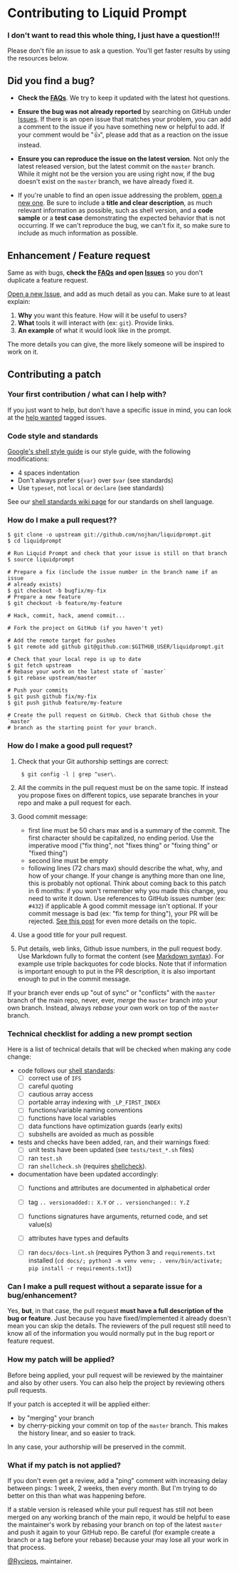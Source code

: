 # Contributing to Liquid Prompt

### I don't want to read this whole thing, I just have a question!!!

Please don't file an issue to ask a question. You'll get faster results by
using the resources below.

## Did you find a bug?

* **Check the [FAQs](https://github.com/nojhan/liquidprompt/wiki/FAQ)**. We
  try to keep it updated with the latest hot questions.

* **Ensure the bug was not already reported** by searching on GitHub under
  [Issues](https://github.com/nojhan/liquidprompt/issues). If there is an open
  issue that matches your problem, you can add a comment to the issue if you
  have something new or helpful to add. If your comment would be ":+1:",
  please add that as a reaction on the issue instead.

* **Ensure you can reproduce the issue on the latest version**. Not only the
  latest released version, but the latest commit on the `master` branch. While
  it might not be the version you are using right now, if the bug doesn't exist
  on the `master` branch, we have already fixed it.

* If you're unable to find an open issue addressing the problem, [open a new
  one](https://github.com/nojhan/liquidprompt/issues/new/choose). Be sure to
  include a **title and clear description**, as much relevant information as
  possible, such as shell version, and a **code sample** or a **test case**
  demonstrating the expected behavior that is not occurring. If we can't
  reproduce the bug, we can't fix it, so make sure to include as much
  information as possible.

## Enhancement / Feature request

Same as with bugs, **check the [FAQs](https://github.com/nojhan/liquidprompt/wiki/FAQ)
and open [Issues](https://github.com/nojhan/liquidprompt/issues)** so you don't
duplicate a feature request.

[Open a new Issue](https://github.com/nojhan/liquidprompt/issues/new/choose),
and add as much detail as you can. Make sure to at least explain:

1. **Why** you want this feature. How will it be useful to users?
2. **What** tools it will interact with (ex: `git`). Provide links.
3. **An example** of what it would look like in the prompt.

The more details you can give, the more likely someone will be inspired to work
on it.

## Contributing a patch

### Your first contribution / what can I help with?
If you just want to help, but don't have a specific issue in mind, you can
look at the [help wanted](https://github.com/nojhan/liquidprompt/labels/help%20wanted)
tagged issues.

### Code style and standards
[Google's shell style guide](https://google.github.io/styleguide/shellguide.html)
is our style guide, with the following modifications:

* 4 spaces indentation
* Don't always prefer `${var}` over `$var` (see standards)
* Use `typeset`, not `local` or `declare` (see standards)

See our [shell standards wiki page](https://github.com/nojhan/liquidprompt/wiki/Shell-standards)
for our standards on shell language.

### How do I make a pull request??

    $ git clone -o upstream git://github.com/nojhan/liquidprompt.git
    $ cd liquidprompt

    # Run Liquid Prompt and check that your issue is still on that branch
    $ source liquidprompt

    # Prepare a fix (include the issue number in the branch name if an issue
    # already exists)
    $ git checkout -b bugfix/my-fix
    # Prepare a new feature
    $ git checkout -b feature/my-feature

    # Hack, commit, hack, amend commit...

    # Fork the project on GitHub (if you haven't yet)

    # Add the remote target for pushes
    $ git remote add github git@github.com:$GITHUB_USER/liquidprompt.git

    # Check that your local repo is up to date
    $ git fetch upstream
    # Rebase your work on the latest state of `master`
    $ git rebase upstream/master

    # Push your commits
    $ git push github fix/my-fix
    $ git push github feature/my-feature

    # Create the pull request on GitHub. Check that Github chose the `master`
    # branch as the starting point for your branch.

### How do I make a good pull request?

1. Check that your Git authorship settings are correct:

        $ git config -l | grep ^user\.

2. All the commits in the pull request must be on the same topic. If instead
   you propose fixes on different topics, use separate branches in your repo
   and make a pull request for each.

3. Good commit message:
     - first line must be 50 chars max and is a summary of the commit. The
       first character should be capitalized, no ending period. Use the
       imperative mood ("fix thing", not "fixes thing" or "fixing thing" or
       "fixed thing")
     - second line must be empty
     - following lines (72 chars max) should describe the what, why, and how
       of your change. If your change is anything more than one line, this is
       probably not optional. Think about coming back to this patch in 6
       months: if you won't remember why you made this change, you need to
       write it down.
       Use references to GitHub issues number (ex: `#432`) if applicable
    A good commit message isn't optional. If your commit message is bad (ex:
    "fix temp for thing"), your PR will be rejected.
   [See this post](https://chris.beams.io/posts/git-commit/) for even more
   details on the topic.

4. Use a good title for your pull request.

5. Put details, web links, Github issue numbers, in the pull request body. Use
   Markdown fully to format the content (see
   [Markdown syntax](https://guides.github.com/features/mastering-markdown/)).
   For example use triple backquotes for code blocks.
   Note that if information is important enough to put in the PR description,
   it is also important enough to put in the commit message.

If your branch ever ends up "out of sync" or "conflicts" with the `master`
branch of the main repo, never, ever, *merge* the `master` branch into your own
branch. Instead, always *rebase* your own work on top of the `master` branch.


### Technical checklist for adding a new prompt section

Here is a list of technical details that will be checked when making any
code change:

- code follows our [shell standards](https://github.com/nojhan/liquidprompt/wiki/Shell-standards):
    - [ ] correct use of `IFS`
    - [ ] careful quoting
    - [ ] cautious array access
    - [ ] portable array indexing with `_LP_FIRST_INDEX`
    - [ ] functions/variable naming conventions
    - [ ] functions have local variables
    - [ ] data functions have optimization guards (early exits)
    - [ ] subshells are avoided as much as possible
- tests and checks have been added, ran, and their warnings fixed:
    - [ ] unit tests have been updated (see `tests/test_*.sh` files)
    - [ ] ran `test.sh`
    - [ ] ran `shellcheck.sh` (requires [shellcheck](https://github.com/koalaman/shellcheck#user-content-installing)).
- documentation have been updated accordingly:
    - [ ] functions and attributes are documented in alphabetical order
    - [ ] tag `.. versionadded:: X.Y` or `.. versionchanged:: Y.Z`
    - [ ] functions signatures have arguments, returned code, and set value(s)
    - [ ] attributes have types and defaults
    - [ ] ran `docs/docs-lint.sh` (requires Python 3 and `requirements.txt`
          installed (`cd docs/; python3 -m venv venv; . venv/bin/activate; pip install -r requirements.txt`))


### Can I make a pull request without a separate issue for a bug/enhancement?
Yes, **but**, in that case, the pull request **must have a full description of
the bug or feature**. Just because you have fixed/implemented it already
doesn't mean you can skip the details. The reviewers of the pull request still
need to know all of the information you would normally put in the bug report or
feature request.

### How my patch will be applied?
Before being applied, your pull request will be reviewed by the maintainer
and also by other users. You can also help the project by reviewing others
pull requests.

If your patch is accepted it will be applied either:
- by "merging" your branch
- by cherry-picking your commit on top of the `master` branch. This makes the
  history linear, and so easier to track.

In any case, your authorship will be preserved in the commit.

### What if my patch is not applied?
If you don't even get a review, add a "ping" comment with increasing delay
between pings: 1 week, 2 weeks, then every month. But I'm trying to do better
on this than what was happening before.

If a stable version is released while your pull request has still not been
merged on any working branch of the main repo, it would be helpful to ease
the maintainer's work by rebasing your branch on top of the latest `master`
and push it again to your GitHub repo. Be careful (for example create a
branch or a tag before your rebase) because your may lose all your work in
that process.

[@Rycieos](https://github.com/Rycieos), maintainer.
